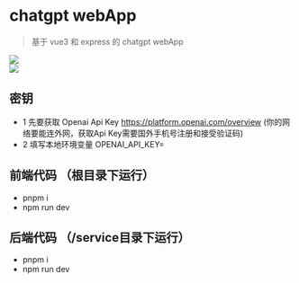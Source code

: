 # chatgpt webApp

> 基于 vue3 和  express 的 chatgpt webApp
<img src='https://raw.githubusercontent.com/123Fang/chatgpt/main/%E6%88%AA%E5%B1%8F2024-03-25%2017.13.55.png' />
<br/>

<img src='https://raw.githubusercontent.com/123Fang/chatgpt/main/%E6%88%AA%E5%B1%8F2024-03-25%2017.21.32.png' />
<br/>


## 密钥
- 1 先要获取 Openai Api Key https://platform.openai.com/overview  (你的网络要能连外网，获取Api Key需要国外手机号注册和接受验证码)
- 2 填写本地环境变量  OPENAI_API_KEY=

##  前端代码 （根目录下运行）
- pnpm i 
- npm run dev

## 后端代码 （/service目录下运行）
- pnpm i
- npm run dev
